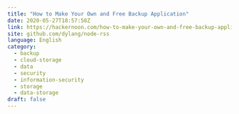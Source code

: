 ```yaml
---
title: "How to Make Your Own and Free Backup Application"
date: 2020-05-27T18:57:58Z
link: https://hackernoon.com/how-to-make-your-own-and-free-backup-application-99803vut?source=rss&utm_medium=RSS&utm_source=news.12bit.vn
site: github.com/dylang/node-rss
language: English
category:
  - backup
  - cloud-storage
  - data
  - security
  - information-security
  - storage
  - data-storage
draft: false
---
```

